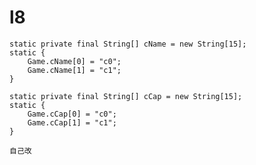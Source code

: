 # l8


    static private final String[] cName = new String[15];
    static {
        Game.cName[0] = "c0";
        Game.cName[1] = "c1";
    }

    static private final String[] cCap = new String[15];
    static {
        Game.cCap[0] = "c0";
        Game.cCap[1] = "c1";
    }
    
    自己改
